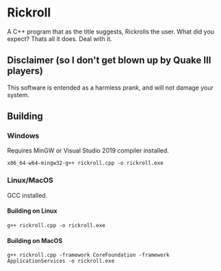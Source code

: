 # Rickroll

A C++ program that as the title suggests, Rickrolls the user. What did you
expect? Thats all it does. Deal with it.

## Disclaimer (so I don't get blown up by Quake III players)

This software is entended as a harmless prank, and will not damage your system.

## Building

### Windows

Requires MinGW or Visual Studio 2019 compiler installed.

```shell
x86_64-w64-mingw32-g++ rickroll.cpp -o rickroll.exe
```

### Linux/MacOS

GCC installed.

#### Building on Linux

```shell
g++ rickroll.cpp -o rickroll.exe
```

#### Building on MacOS

```shell
g++ rickroll.cpp -framework CoreFoundation -framework ApplicationServices -o rickroll.exe
```
